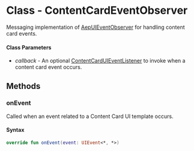 # Class - ContentCardEventObserver

Messaging implementation of [AepUIEventObserver](./aepuieventobserver.md) for handling content card events.

#### Class Parameters

- _callback_ - An optional [ContentCardUIEventListener](../contentcarduieventlistener.md) to invoke when a content card event occurs.

## Methods

### onEvent

Called when an event related to a Content Card UI template occurs.

#### Syntax

```kotlin
override fun onEvent(event: UIEvent<*, *>)
```
